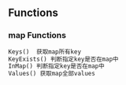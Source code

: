 ##  Functions
### map Functions
```php
Keys()  获取map所有key
KeyExists() 判断指定key是否在map中
InMap() 判断指定key是否在map中
Values() 获取map全部values
```
